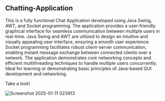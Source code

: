 ## Chatting-Application

This is a fully functional Chat Application developed using Java Swing, AWT, and Socket programming. The application provides a user-friendly graphical interface for seamless communication between multiple users in real-time. Java Swing and AWT are utilized to design an intuitive and visually appealing user interface, ensuring a smooth user experience. Socket programming facilitates robust client-server communication, enabling instant message exchange between connected clients over a network. The application demonstrates core networking concepts and efficient multithreading techniques to handle multiple users concurrently. Ideal for learning or demonstrating basic principles of Java-based GUI development and networking.

Take a look!

![Screenshot 2025-01-11 023913](https://github.com/user-attachments/assets/b1503947-f7dc-4ead-8868-3386ffb5efc5)
